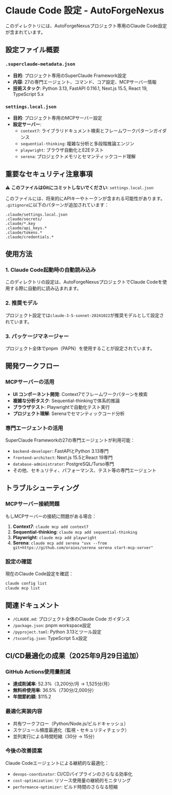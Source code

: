 # Claude Code 設定 - AutoForgeNexus

このディレクトリには、AutoForgeNexusプロジェクト専用のClaude Code設定が含まれています。

## 設定ファイル概要

### `.superclaude-metadata.json`
- **目的**: プロジェクト専用のSuperClaude Framework設定
- **内容**: 27の専門エージェント、コマンド、コア設定、MCPサーバー情報
- **技術スタック**: Python 3.13, FastAPI 0.116.1, Next.js 15.5, React 19, TypeScript 5.x

### `settings.local.json`
- **目的**: プロジェクト専用のMCPサーバー設定
- **設定サーバー**:
  - `context7`: ライブラリドキュメント検索とフレームワークパターンガイダンス
  - `sequential-thinking`: 複雑な分析と多段階推論エンジン
  - `playwright`: ブラウザ自動化とE2Eテスト
  - `serena`: プロジェクトメモリとセマンティックコード理解

## 重要なセキュリティ注意事項

⚠️ **このファイルはGitにコミットしないでください**: `settings.local.json`

このファイルには、将来的にAPIキーやトークンが含まれる可能性があります。
`.gitignore`に以下のパターンが追加されています：

```
.claude/settings.local.json
.claude/secrets/
.claude/*.key
.claude/api_keys.*
.claude/tokens.*
.claude/credentials.*
```

## 使用方法

### 1. Claude Code起動時の自動読み込み
このディレクトリの設定は、AutoForgeNexusプロジェクトでClaude Codeを使用する際に自動的に読み込まれます。

### 2. 推奨モデル
プロジェクト設定では`claude-3-5-sonnet-20241022`が推奨モデルとして設定されています。

### 3. パッケージマネージャー
プロジェクト全体でpnpm（PAPN）を使用することが設定されています。

## 開発ワークフロー

### MCPサーバーの活用
- **UI コンポーネント開発**: Context7でフレームワークパターンを検索
- **複雑な分析タスク**: Sequential-thinkingで体系的推論
- **ブラウザテスト**: Playwrightで自動化テスト実行
- **プロジェクト理解**: Serenaでセマンティックコード分析

### 専門エージェントの活用
SuperClaude Frameworkの27の専門エージェントが利用可能：
- `backend-developer`: FastAPIとPython 3.13専門
- `frontend-architect`: Next.js 15.5とReact 19専門
- `database-administrator`: PostgreSQL/Turso専門
- その他、セキュリティ、パフォーマンス、テスト等の専門エージェント

## トラブルシューティング

### MCPサーバー接続問題
もしMCPサーバーの接続に問題がある場合：

1. **Context7**: `claude mcp add context7`
2. **Sequential-thinking**: `claude mcp add sequential-thinking`
3. **Playwright**: `claude mcp add playwright`
4. **Serena**: `claude mcp add serena "uvx --from git+https://github.com/oraios/serena serena start-mcp-server"`

### 設定の確認
現在のClaude Code設定を確認：
```bash
claude config list
claude mcp list
```

## 関連ドキュメント

- `/CLAUDE.md`: プロジェクト全体のClaude Code ガイダンス
- `/package.json`: pnpm workspace設定
- `/pyproject.toml`: Python 3.13とツール設定
- `/tsconfig.json`: TypeScript 5.x設定

## CI/CD最適化の成果（2025年9月29日追加）

### GitHub Actions使用量削減
- **達成削減率**: 52.3%（3,200分/月 → 1,525分/月）
- **無料枠使用率**: 36.5%（730分/2,000分）
- **年間節約額**: $115.2

### 最適化実装内容
- 共有ワークフロー（Python/Node.js/ビルドキャッシュ）
- スケジュール頻度最適化（監視・セキュリティチェック）
- 並列実行による時間短縮（30分 → 15分）

### 今後の改善提案
Claude Codeエージェントによる継続的な最適化：
- `devops-coordinator`: CI/CDパイプラインのさらなる効率化
- `cost-optimization`: リソース使用量の継続的モニタリング
- `performance-optimizer`: ビルド時間のさらなる短縮